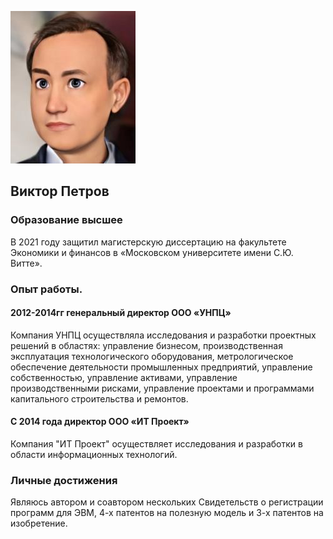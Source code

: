 ![picture](img/photo2.jpg)

## Виктор Петров
### Образование высшее
В 2021 году защитил магистерскую диссертацию на факультете Экономики и финансов в «Московском университете имени С.Ю. Витте». 

### Опыт работы.
#### 2012-2014гг генеральный директор ООО «УНПЦ» 
Компания УНПЦ осуществляла исследования и разработки проектных решений в областях: управление бизнесом, производственная эксплуатация технологического оборудования, метрологическое обеспечение деятельности промышленных предприятий, управление собственностью, управление активами, управление производственными рисками, управление проектами и программами капитального строительства и ремонтов.

#### С 2014 года директор ООО «ИТ Проект»
Компания "ИТ Проект" осуществляет исследования и разработки в области информационных   технологий.

### Личные достижения
Являюсь автором и соавтором нескольких Свидетельств о регистрации программ для ЭВМ, 4-х патентов на полезную модель и 3-х патентов на изобретение.
